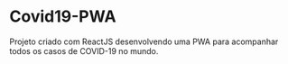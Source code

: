 # Covid19-PWA
Projeto criado com ReactJS desenvolvendo uma PWA para acompanhar todos os casos de COVID-19 no mundo. 

